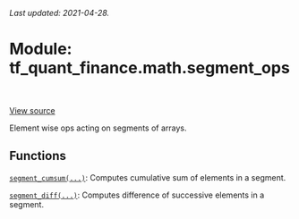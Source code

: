 <!--
This file is generated by a tool. Do not edit directly.
For open-source contributions the docs will be updated automatically.
-->

*Last updated: 2021-04-28.*

<div itemscope itemtype="http://developers.google.com/ReferenceObject">
<meta itemprop="name" content="tf_quant_finance.math.segment_ops" />
<meta itemprop="path" content="Stable" />
</div>

# Module: tf_quant_finance.math.segment_ops

<!-- Insert buttons and diff -->

<table class="tfo-notebook-buttons tfo-api" align="left">
</table>

<a target="_blank" href="https://github.com/google/tf-quant-finance/blob/master/tf_quant_finance/math/segment_ops.py">View source</a>



Element wise ops acting on segments of arrays.



## Functions

[`segment_cumsum(...)`](../../tf_quant_finance/math/segment_ops/segment_cumsum.md): Computes cumulative sum of elements in a segment.

[`segment_diff(...)`](../../tf_quant_finance/math/segment_ops/segment_diff.md): Computes difference of successive elements in a segment.

